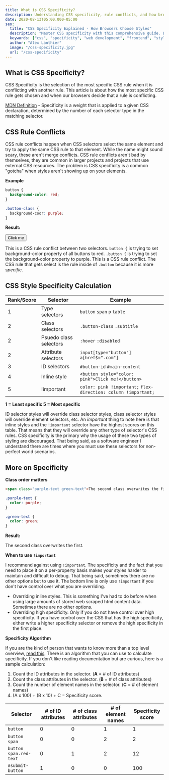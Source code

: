 ```yaml
---
title: What is CSS Specificity?
description: Understanding CSS specificity, rule conflicts, and how browsers choose which style to apply
date: 2020-08-13T05:00.000-05:00
seo:
  title: "CSS Specificity Explained - How Browsers Choose Styles"
  description: "Master CSS specificity with this comprehensive guide. Learn how browsers resolve style conflicts, calculate specificity scores, and apply the most specific CSS rules."
  keywords: ["css", "specificity", "web development", "frontend", "styling", "css rules"]
  author: "Alex Lanthier"
  image: "/css-specificity.jpg"
  url: "/css-specificity"
---
```


## What is CSS Specificity?

CSS Specificity is the selection of the most specific CSS rule when it is conflicting with another rule. This article is about how the most specific CSS rule gets chosen and when our browsers decide that a rule is conflicting.

[MDN Definition](https://developer.mozilla.org/en-US/docs/Web/CSS/Specificity) - Specificity is a weight that is applied to a given CSS declaration, determined by the number of each selector type in the matching selector.

## CSS Rule Conflicts

CSS rule conflicts happen when CSS selectors select the same element and try to apply the same CSS rule to that element. While the name might sound scary, these aren't merge conflicts. CSS rule conflicts aren't bad by themselves, they are common in larger projects and projects that use external CSS resources. The problem is CSS specificity is a common "gotcha" when styles aren't showing up on your elements.

**Example**

```css
button {
  background-color: red;
}

.button-class {
  background-coor: purple;
}
```

**Result:**

<button class="button-class">
  Click me
</button>

This is a CSS rule conflict between two selectors. `button {` is trying to set background-color property of all buttons to red. `.button {` is trying to set the background-color property to purple. This is a CSS rule conflict. The CSS rule that gets select is the rule inside of `.button` because it is more *specific*.

## CSS Style Specificity Calculation

| Rank/Score | Selector | Example |
|------------|----------|---------|
| 1 | Type selectors | `button` `span` `p` `table` |
| 2 | Class selectors | `.button-class` `.subtitle` |
| 2 | Psuedo class selectors | `:hover` `:disabled` |
| 2 | Attribute selectors | `input[type="button"]` `a[href$=".com"]` |
| 3 | ID selectors | `#button-id` `#main-content` |
| 4 | Inline style | `<button style="color: pink">Click me!</button>` |
| 5 | !important | `color: pink !important;` `flex-direction: column !important;` |

**1 = Least specific  5 = Most specific**

ID selector styles will override class selector styles, class selector styles will override element selectors, etc. An *important* thing to note here is that inline styles and the `!important` selector have the highest scores on this table. That means that they will override any other type of selector's CSS rules. CSS specificity is the primary why the usage of these two types of styling are discouraged. That being said, as a software engineer I understand there are times where you must use these selectors for non-perfect world scenarios.

## More on Specificity

**Class order matters**

```html
<span class="purple-text green-text">The second class overwrites the first.</span>
```

```css
.purple-text {
  color: purple;
}

.green-text {
  color: green;
}
```

**Result:**

<span class="purple-text green-text">The second class overwrites the first.</span>

**When to use `!important`**

I recommend against using `!important`. The specificity and the fact that you need to place it on a per-property basis makes your styles harder to maintain and difficult to debug. That being said, sometimes there are no other options but to use it. The bottom line is only use `!important` if you don't have control over what you are overriding.

- Overriding inline styles. This is something I've had to do before when using large amounts of stored web scraped html content data. Sometimes there are no other options.
- Overriding high specificity. Only if you do not have control over high specificity. If you have control over the CSS that has the high specificity, either write a higher specificity selector or remove the high specificity in the first place.

**Specificity Algorithm**

If you are the kind of person that wants to know more than a top level overview, [read this](https://www.w3.org/TR/CSS1/#cascading-order). There is an algorithm that you can use to calculate specificity. If you don't like reading documentation but are curious, here is a sample calculation:

1. Count the ID attributes in the selector. (**A** = # of ID attributes)
2. Count the class attributes in the selector. (**B** = # of class attributes)
3. Count the number of element names in the selector. (**C** = # of element names)
4. (A x 100) + (B x 10) + C = Specificity score.

| Selector | # of ID attributes | # of class attributes | # of element names | Specificity score |
|----------|-------------------|----------------------|-------------------|------------------|
| `button` | 0 | 0 | 1 | 1 |
| `button span` | 0 | 0 | 2 | 2 |
| `button span.red-text` | 0 | 1 | 2 | 12 |
| `#submit-button` | 1 | 0 | 0 | 100 | 